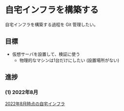 # 自宅インフラを構築する

自宅インフラを構築する過程を Git 管理したい。

## 目標
- 仮想サーバを設置して、検証に使う
    - 物理的なマシンは1台だけにしたい (設置場所がない)

## 進捗
### (1) 2022年8月
[2022年8月時点の自宅インフラ](./process/home_infra_ver_202208.md)